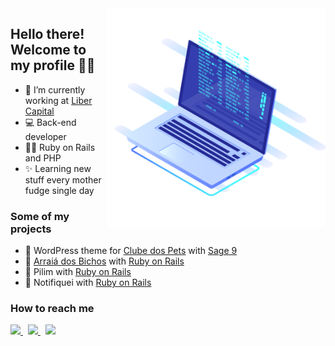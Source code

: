 <a href="#" alt="Computer">
    <img align="right" src="https://raw.githubusercontent.com/joseantonnio/joseantonnio/main/images/web-dev.png" width="350px" alt="Computer">
</a>

## Hello there! Welcome to my profile 👋😁

- 🚀 I’m currently working at [Liber Capital](http://libercapital.com.br/)
- 💻 Back-end developer
- 👨‍💻 Ruby on Rails and PHP
- ✨ Learning new stuff every mother fudge single day

### Some of my projects

- 🐶 WordPress theme for [Clube dos Pets](https://clubedospets.com.br/) with [Sage 9](https://roots.io/sage/)
- 🌽 [Arraiá dos Bichos](https://arraia-dos-bichos.herokuapp.com/) with [Ruby on Rails](https://rubyonrails.org/)
- 🚧 Pilim with [Ruby on Rails](https://rubyonrails.org/)
- 🚧 Notifiquei with [Ruby on Rails](https://rubyonrails.org/)

### How to reach me

<p align="left">
    <a href="https://www.twitter.com/junnykx" alt="Twitter">
        <img src="https://img.shields.io/badge/Twitter-%231DA1F2?style=flat-square&logo=twitter&logoColor=white"/>
    </a>
    &nbsp;
    <a href="https://www.linkedin.com/in/joseantonnio" alt="Linkedin">
        <img src="https://img.shields.io/badge/LinkedIn-%230e76a8?style=flat-square&logo=linkedin&logoColor=white" />
    </a>
    &nbsp;
    <a href="#" alt="Discord">
        <img src="https://img.shields.io/badge/Zé%234581-%237289DA?style=flat-square&logo=discord&logoColor=white" />
    </a>
</p>
